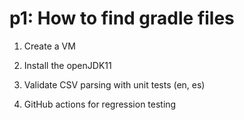 # p1: How to find gradle files

1. Create a VM

2. Install the openJDK11

3. Validate CSV parsing with unit tests (en, es)

4. GitHub actions for regression testing

